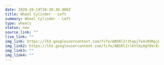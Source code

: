 ```yaml
---
date: 2020-10-14T18:30:30.006Z
title: Wheel Cylinder - Left
summary: Wheel Cylinder - Left
type: wheels
status: new
source_link: ""
live_link: ""
img_link: https://lh3.googleusercontent.com/fife/ABSRlIr3twpj7a4s09Kpj6-W6iYDT9TSAb9KYu7hV5V0IeIPtEac-NkZ8Mh8YPovXxnKwwgXOr4wWza1C-c51vrjuuoccJgNQQMyMYMjp8MryeWS0-ZAPeRIPaDTn7aL11BohCgcJEKz95hXgYuvnogLaB-iVT5cgOZ1lTfe3uFyJofdFXH-GHTaMVrCTHxZfN67uTQ3VOYAzls8Q9hSJnpUDaZ6TweV2QBa49Qx1OKl_AS5oE-vevDrB7oouQwN5m7zbGtPIX81y_DPIaiTbgW2ufaHbPM7sk_fQFbP3qxdjD_jJSKvmlTgVhL21ZjRVcfQmCBAYAkdFii5kv3ytAiX3T7S5iW-bsUAr0T3vu-JLwrbxiTCNBjCxbmMV7cr4Kw4huHCJLw47mzoinHyQ5WKn6y3kJpy0x7tQ1wS8BFGh1c2hcxsUVmXM57_xvApbleyYAS-fvBtYTYyX2yC1Hv4KcUaU3x2CARsHzzvpQO-BycsGpI8JvEnMkw82wKql0qo_GW7dfLG5CKgzoB4D18HD9IkWvJrW_uEMFU7p-wojAGLTiBe2so-htJsWPX5eNmc0iLXNqmgU3iYtl-t3V9pvjD276rVcG9_fKD7JObe-FP718wmHdIEjMYZrXyv9WY6KFB6ey67dFkCCPnluCr_mhyxXu4GLruPc-nVNpst29O9AsRa-muXjz8QsPzJ4Cg4Awwtu2CPPuWmJ0LFIcdulIE1Xuo_M9okiw=w795-h650-ft
img_link2: https://lh3.googleusercontent.com/fife/ABSRlIrl6ttkLHgY8krEcMEeKTP5oi5kLPTI0Ygmin--MA4ZqtfL8b63VT4digV_G4xdQXy9NYcTcdVSpiJ50HMvn-pyVl5ueUHndWlhD7RMQU4C8M7DLLNqBBcTbGtnwi1k9ClHX0S65OiSc2O8jcdMOTn3h7Q8Y2P8wv5cvARkphdp1qqXTq-HVwmyQCeyt9nr83Fscfe2-e2CGKcqsisy4zJb1EYLn2RSNaMt18oj7TjEMQej8hOEqFg5QzfgZkf0eMlaU5KAIaKsztApD44PLYXyHzG22LKSyXCQaM2xbVSPgSNH74wBLU96WRvvu-lY2qPpq-AKRPEr2AupoEsVW7CBrZa4_Lw-9d6MytMJsfsU_OQcW1F9nrxgKuFFChoP151o5RLcEZ0wD3Sr47MvyLGYSD9qKreze1_INekq6yu5Xd9TIVyTGAUmvXslQFoUoD5_V6oLRVPM5Cpr5paztZI-f69aMWAqxM7iDfZik_avb6q7_ZzjMspYaMiPeLLwh45eBvDjuMvhQK-_LVn1qIYmgHz_7JaQRRm95rSdJN7WRl1v1F36BXGnevd8jKxKS3gMWqkLnBL0toc2DZoORsjqgu5wcCaYTF7mg3pKY9vo2pYO8oJCa_SDr11ezZIRJ3V2cYE0ah-DTV9Wwltw_XwJomCy4STA7BZmiHXBMtUNWm07e1T-PlNGkpOhSpQoOC8QB_oRNMaZDEn6fFDmwwnLxw9I5pks2w=w795-h650-ft
img_link3: ""
img_link4: ""
---
```

